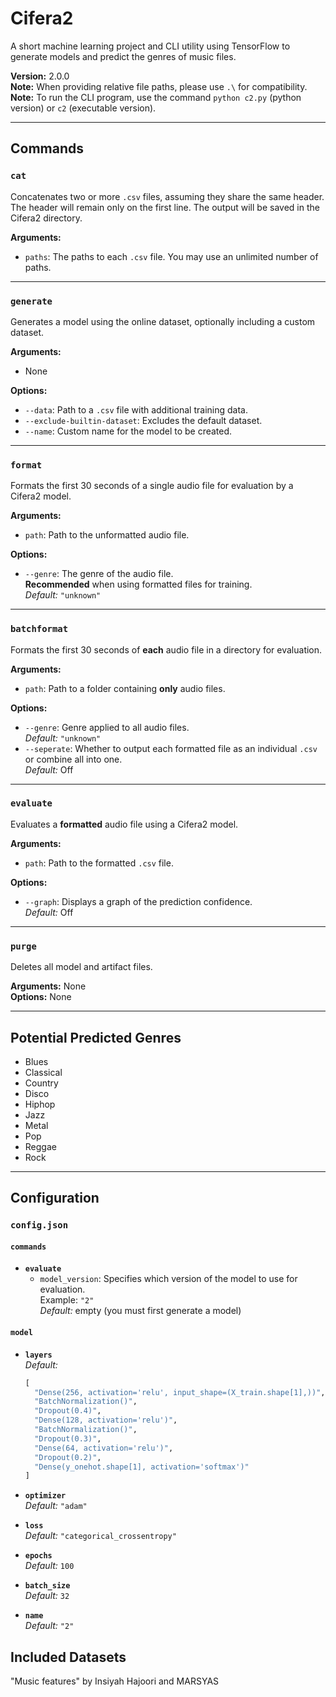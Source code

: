 # Cifera2

A short machine learning project and CLI utility using TensorFlow to generate models and predict the genres of music files.

**Version:** 2.0.0  
**Note:** When providing relative file paths, please use `.\` for compatibility.  
**Note:** To run the CLI program, use the command `python c2.py` (python version) or `c2` (executable version).

---

## Commands

### `cat`
Concatenates two or more `.csv` files, assuming they share the same header. The header will remain only on the first line. The output will be saved in the Cifera2 directory.

**Arguments:**
- `paths`: The paths to each `.csv` file. You may use an unlimited number of paths.

---

### `generate`
Generates a model using the online dataset, optionally including a custom dataset.

**Arguments:**
- None

**Options:**
- `--data`: Path to a `.csv` file with additional training data.
- `--exclude-builtin-dataset`: Excludes the default dataset.
- `--name`: Custom name for the model to be created.

---

### `format`
Formats the first 30 seconds of a single audio file for evaluation by a Cifera2 model.

**Arguments:**
- `path`: Path to the unformatted audio file.

**Options:**
- `--genre`: The genre of the audio file.  
  **Recommended** when using formatted files for training.  
  *Default:* `"unknown"`

---

### `batchformat`
Formats the first 30 seconds of **each** audio file in a directory for evaluation.

**Arguments:**
- `path`: Path to a folder containing **only** audio files.

**Options:**
- `--genre`: Genre applied to all audio files.  
  *Default:* `"unknown"`
- `--seperate`: Whether to output each formatted file as an individual `.csv` or combine all into one.  
  *Default:* Off

---

### `evaluate`
Evaluates a **formatted** audio file using a Cifera2 model.

**Arguments:**
- `path`: Path to the formatted `.csv` file.

**Options:**
- `--graph`: Displays a graph of the prediction confidence.  
  *Default:* Off

---

### `purge`
Deletes all model and artifact files.

**Arguments:** None  
**Options:** None

---

## Potential Predicted Genres

- Blues
- Classical
- Country
- Disco
- Hiphop
- Jazz
- Metal
- Pop
- Reggae
- Rock

---

## Configuration

### `config.json`

#### `commands`
- **`evaluate`**
  - `model_version`: Specifies which version of the model to use for evaluation.  
    Example: `"2"`  
    *Default:* empty (you must first generate a model)

#### `model`
- **`layers`**  
  *Default:*
  ```python
  [
    "Dense(256, activation='relu', input_shape=(X_train.shape[1],))",
    "BatchNormalization()",
    "Dropout(0.4)",
    "Dense(128, activation='relu')",
    "BatchNormalization()",
    "Dropout(0.3)",
    "Dense(64, activation='relu')",
    "Dropout(0.2)",
    "Dense(y_onehot.shape[1], activation='softmax')"
  ]
- **`optimizer`**  
  *Default:* `"adam"`

- **`loss`**  
  *Default:* `"categorical_crossentropy"`

- **`epochs`**  
  *Default:* `100`

- **`batch_size`**  
  *Default:* `32`

- **`name`**  
  *Default:* `"2"`

## Included Datasets
"Music features" by Insiyah Hajoori and MARSYAS
